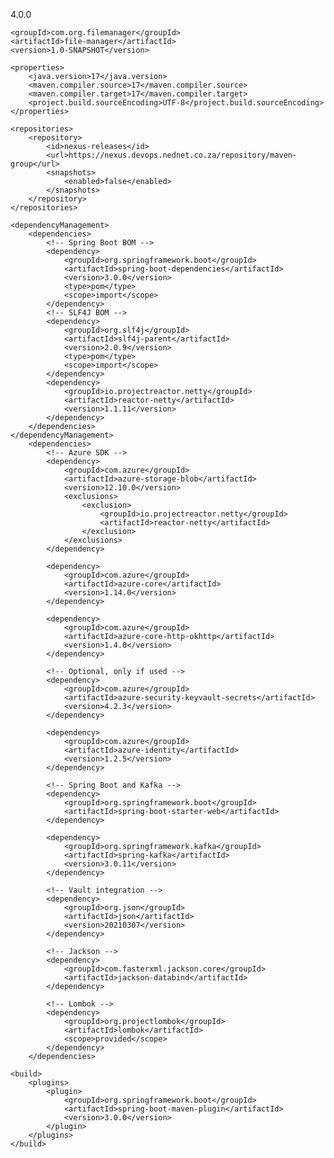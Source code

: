 <project xmlns="http://maven.apache.org/POM/4.0.0"
         xmlns:xsi="http://www.w3.org/2001/XMLSchema-instance"
         xsi:schemaLocation="http://maven.apache.org/POM/4.0.0 http://maven.apache.org/xsd/maven-4.0.0.xsd">
    <modelVersion>4.0.0</modelVersion>

    <groupId>com.org.filemanager</groupId>
    <artifactId>file-manager</artifactId>
    <version>1.0-SNAPSHOT</version>

    <properties>
        <java.version>17</java.version>
        <maven.compiler.source>17</maven.compiler.source>
        <maven.compiler.target>17</maven.compiler.target>
        <project.build.sourceEncoding>UTF-8</project.build.sourceEncoding>
    </properties>

    <repositories>
        <repository>
            <id>nexus-releases</id>
            <url>https://nexus.devops.nednet.co.za/repository/maven-group</url>
            <snapshots>
                <enabled>false</enabled>
            </snapshots>
        </repository>
    </repositories>

    <dependencyManagement>
        <dependencies>
            <!-- Spring Boot BOM -->
            <dependency>
                <groupId>org.springframework.boot</groupId>
                <artifactId>spring-boot-dependencies</artifactId>
                <version>3.0.0</version>
                <type>pom</type>
                <scope>import</scope>
            </dependency>
            <!-- SLF4J BOM -->
            <dependency>
                <groupId>org.slf4j</groupId>
                <artifactId>slf4j-parent</artifactId>
                <version>2.0.9</version>
                <type>pom</type>
                <scope>import</scope>
            </dependency>
            <dependency>
                <groupId>io.projectreactor.netty</groupId>
                <artifactId>reactor-netty</artifactId>
                <version>1.1.11</version>
            </dependency>
        </dependencies>
    </dependencyManagement>
        <dependencies>
            <!-- Azure SDK -->
            <dependency>
                <groupId>com.azure</groupId>
                <artifactId>azure-storage-blob</artifactId>
                <version>12.10.0</version>
                <exclusions>
                    <exclusion>
                        <groupId>io.projectreactor.netty</groupId>
                        <artifactId>reactor-netty</artifactId>
                    </exclusion>
                </exclusions>
            </dependency>

            <dependency>
                <groupId>com.azure</groupId>
                <artifactId>azure-core</artifactId>
                <version>1.14.0</version>
            </dependency>

            <dependency>
                <groupId>com.azure</groupId>
                <artifactId>azure-core-http-okhttp</artifactId>
                <version>1.4.0</version>
            </dependency>

            <!-- Optional, only if used -->
            <dependency>
                <groupId>com.azure</groupId>
                <artifactId>azure-security-keyvault-secrets</artifactId>
                <version>4.2.3</version>
            </dependency>

            <dependency>
                <groupId>com.azure</groupId>
                <artifactId>azure-identity</artifactId>
                <version>1.2.5</version>
            </dependency>

            <!-- Spring Boot and Kafka -->
            <dependency>
                <groupId>org.springframework.boot</groupId>
                <artifactId>spring-boot-starter-web</artifactId>
            </dependency>

            <dependency>
                <groupId>org.springframework.kafka</groupId>
                <artifactId>spring-kafka</artifactId>
                <version>3.0.11</version>
            </dependency>

            <!-- Vault integration -->
            <dependency>
                <groupId>org.json</groupId>
                <artifactId>json</artifactId>
                <version>20210307</version>
            </dependency>

            <!-- Jackson -->
            <dependency>
                <groupId>com.fasterxml.jackson.core</groupId>
                <artifactId>jackson-databind</artifactId>
            </dependency>

            <!-- Lombok -->
            <dependency>
                <groupId>org.projectlombok</groupId>
                <artifactId>lombok</artifactId>
                <scope>provided</scope>
            </dependency>
        </dependencies>

    <build>
        <plugins>
            <plugin>
                <groupId>org.springframework.boot</groupId>
                <artifactId>spring-boot-maven-plugin</artifactId>
                <version>3.0.0</version>
            </plugin>
        </plugins>
    </build>
</project>
